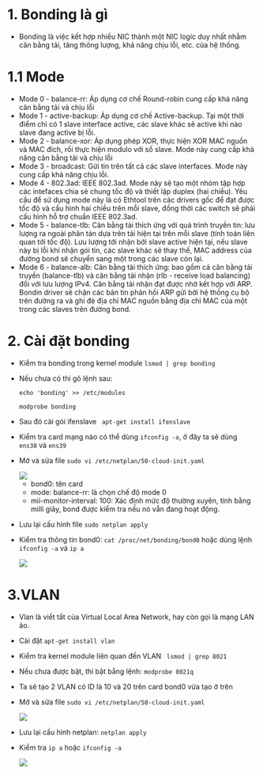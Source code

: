 # 1. Bonding là gì
- Bonding là việc kết hợp nhiều NIC thành một NIC logic duy nhất nhằm cân bằng tải, tăng thông lượng, khả năng chịu lỗi, etc. của hệ thống.

# 1.1 Mode
  - Mode 0 - balance-rr: Áp dụng cơ chế Round-robin cung cấp khả năng cân bằng tải và chịu lỗi
  - Mode 1 - active-backup: Áp dụng cơ chế Active-backup. Tại một thời điểm chỉ có 1 slave interface active, các slave khác sẽ active khi nào slave đang active bị lỗi.
  - Mode 2 - balance-xor: Áp dụng phép XOR, thực hiện XOR MAC nguồn và MAC đích, rồi thực hiện modulo với số slave. Mode này cung cấp khả năng cân bằng tải và chịu lỗi
  - Mode 3 - broadcast: Gửi tin trên tất cả các slave interfaces. Mode này cung cấp khả năng chịu lỗi.
  - Mode 4 - 802.3ad: IEEE 802.3ad. Mode này sẽ tạo một nhóm tập hợp các intefaces chia sẻ chung tốc độ và thiết lập duplex (hai chiều). Yêu cầu để sử dụng mode này là có Ethtool trên các drivers gốc để đạt được tốc độ và cấu hình hai chiều trên mỗi slave, đồng thời các switch sẽ phải cấu hình hỗ trợ chuẩn IEEE 802.3ad.
  - Mode 5 - balance-tlb: Cân bằng tải thích ứng với quá trình truyền tin: lưu lượng ra ngoài phân tán dựa trên tải hiện tại trên mỗi slave (tính toán liên quan tới tốc độ). Lưu lượng tới nhận bởi slave active hiện tại, nếu slave này bị lỗi khi nhận gói tin, các slave khác sẽ thay thế, MAC address của đường bond sẽ chuyển sang một trong các slave còn lại.
  - Mode 6 - balance-alb: Cân bằng tài thích ứng: bao gồm cả cân bằng tải truyền (balance-tlb) và cân bằng tải nhận (rlb - receive load balancing) đối với lưu lượng IPv4. Cân bằng tải nhận đạt được nhờ kết hợp với ARP. Bondin driver sẽ chặn các bản tin phản hồi ARP gửi bởi hệ thống cụ bộ trên đường ra và ghi đè địa chỉ MAC nguồn bằng địa chỉ MAC của một trong các slaves trên đường bond.

# 2. Cài đặt bonding
- Kiểm tra bonding trong kernel module `lsmod | grep bonding`
- Nếu chưa có thì gõ lệnh sau: 

  `echo 'bonding' >> /etc/modules`

  `modprobe bonding`

- Sau đó cài gói ifenslave ` apt-get install ifenslave`
- Kiểm tra card mạng nào có thể dùng `ifconfig -a`, ở đây ta sẽ dùng `ens38` và `ens39`

- Mở và sửa file `sudo vi /etc/netplan/50-cloud-init.yaml`

  <img src="https://i.imgur.com/eVn8dIx.png">
  
  - bond0: tên card
  - mode: balance-rr: là chọn chế độ mode 0
  - mii-monitor-interval: 100: Xác định mức độ thường xuyên, tính bằng milli giây, bond được kiểm tra nếu nó vẫn đang hoạt động.
  
- Lưu lại cấu hình file `sudo netplan apply`
- Kiểm tra thông tin bond0: `cat /proc/net/bonding/bond0` hoặc dùng lệnh `ifconfig -a` và `ip a`

  <img src="https://i.imgur.com/nggBFrA.png">
  
  
# 3.VLAN
- Vlan là viết tắt của Virtual Local Area Network, hay còn gọi là mạng LAN ảo.
- Cài đặt `apt-get install vlan`
- Kiểm tra kernel module liên quan đến VLAN ` lsmod | grep 8021`
- Nếu chưa được bật, thì bật bằng lệnh: `modprobe 8021q`
- Ta sẽ tạo 2 VLAN có ID là 10 và 20 trên card bond0 vừa tạo ở trên
- Mở và sửa file `sudo vi /etc/netplan/50-cloud-init.yaml` 

    <img src="https://i.imgur.com/5S83kSZ.png">
  
- Lưu lại cấu hình netplan: `netplan apply`
- Kiểm tra `ip a` hoặc `ifconfig -a`
  
    <img src="https://i.imgur.com/ZkT1bbg.png">
  
  
